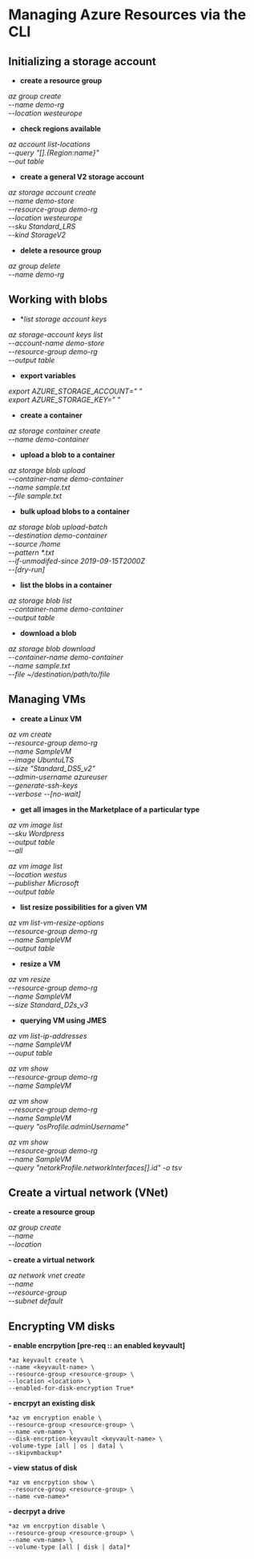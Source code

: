 # Managing Azure Resources via the CLI

## Initializing a storage account

- **create a resource group**

*az group create \
	--name demo-rg \
	--location westeurope*
	
- **check regions available**

*az account list-locations \
	--query "[].{Region:name}" \
	--out table*
	
- **create a general V2 storage account**

*az storage account create \
	--name demo-store \
	--resource-group demo-rg \
	--location westeurope \
	--sku Standard_LRS \
	--kind StorageV2*
	
- **delete a resource group**

*az group delete \
	--name demo-rg*
	
## Working with blobs
	
- **list storage account keys*

*az storage-account keys list \
	--account-name demo-store \
	--resource-group demo-rg \
	--output table*

- **export variables**

*export AZURE_STORAGE_ACCOUNT=" " \
	export AZURE_STORAGE_KEY=" "*

- **create a container**

*az storage container create \
	--name demo-container*
	
- **upload a blob to a container**

*az storage blob upload \
	--container-name demo-container \
	--name sample.txt \
	--file sample.txt* 
	
- **bulk upload blobs to a container**

*az storage blob upload-batch \
	--destination demo-container \
	--source /home \
	--pattern \*.txt \
  --if-unmodifed-since 2019-09-15T2000Z \
	--[dry-run]*
	
- **list the blobs in a container**	
	
*az storage blob list \
	--container-name demo-container \
	--output table*
	
- **download a blob**

*az storage blob download \
	--container-name demo-container \
	--name sample.txt \
	--file ~/destination/path/to/file*
	
	
## Managing VMs

- **create a Linux VM**

*az vm create \
	--resource-group demo-rg \
	--name SampleVM \
	--image UbuntuLTS \
	--size "Standard_DS5_v2" \
	--admin-username azureuser \
	--generate-ssh-keys \
	--verbose
	--[no-wait]*
	
- **get all images in the Marketplace of a particular type**

*az vm image list \
	--sku Wordpress \
	--output table \
	--all*
	
*az vm image list \
	--location westus \
	--publisher Microsoft \
	--output table*
	
- **list resize possibilities for a given VM**

*az vm list-vm-resize-options \
	--resource-group demo-rg \
	--name SampleVM \
	--output table*
	
- **resize a VM**

*az vm resize \
	--resource-group demo-rg \
	--name SampleVM \
	--size Standard_D2s_v3*
	
- **querying VM using JMES**

*az vm list-ip-addresses \
	--name SampleVM \
	--ouput table*
	
*az vm show \
	--resource-group demo-rg \
	--name SampleVM*
	
*az vm show \
	--resource-group demo-rg \
	--name SampleVM \
	--query "osProfile.adminUsername"*
	
*az vm show \
	--resource-group demo-rg \
	--name SampleVM \
	--query "netorkProfile.networkInterfaces[].id" -o tsv*
	
## Create a virtual network (VNet)

**- create a resource group**

*az group create \
	--name <resource-group> \
	--location <location>*
	
**- create a virtual network**

*az network vnet create \
	--name <vnet-name> \
	--resource-group <resource-group> \
	--subnet default*
	
## Encrypting VM disks

**- enable encrpytion [pre-req :: an enabled keyvault]**

	*az keyvault create \
	--name <keyvault-name> \
	--resource-group <resource-group> \
	--location <location> \
	--enabled-for-disk-encryption True*
	
**- encrpyt an existing disk**
	
	*az vm encryption enable \
	--resource-group <resource-group> \
	--name <vm-name> \
	--disk-encrption-keyvault <keyvault-name> \
	-volume-type [all | os | data] \
	--skipvmbackup*
	
**- view status of disk**

	*az vm encrpytion show \
	--resource-group <resource-group> \
	--name <vm-name>*
	
**- decrpyt a drive**

	*az vm encrpytion disable \
	--resource-group <resource-group> \
	--name <vm-name> \
	--volume-type [all | disk | data]*